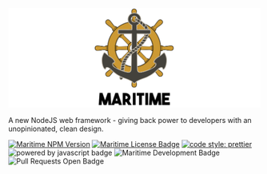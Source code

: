 <img src="/docs/logo.png" alt="Maritime Web Framework Logo for NodeJS"/>

A new NodeJS web framework - giving back power to developers with an unopinionated, clean design.

[![Maritime NPM Version](https://img.shields.io/npm/v/maritime?color=blue)](https://npmjs.org/package/maritime)
[![Maritime License Badge](https://img.shields.io/badge/license-MIT-blue)](LICENSE)
[![code style: prettier](https://img.shields.io/badge/code_style-prettier-ff69b4.svg)](https://github.com/prettier/prettier)
![powered by javascript badge](https://img.shields.io/badge/powered%20by-javascript-red)
![Maritime Development Badge](https://img.shields.io/badge/development-ongoing-brightgreen)
![Pull Requests Open Badge](https://img.shields.io/badge/pull%20requests-welcome-brightgreen)

<!-- 
## License

[MIT](LICENSE) -->
